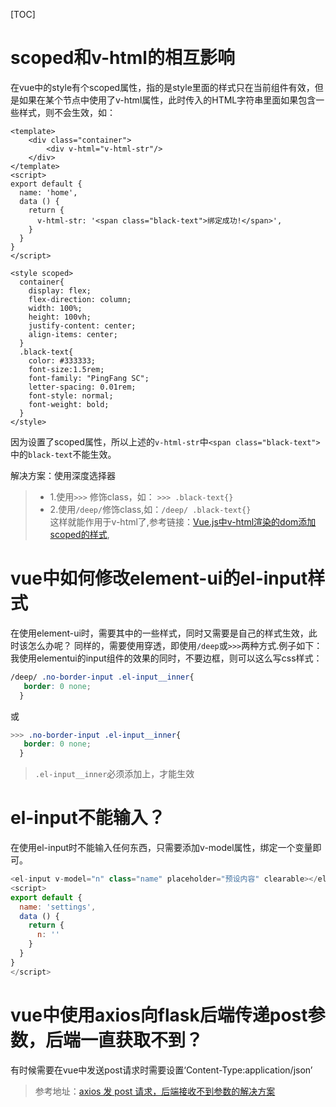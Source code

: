 [TOC]

# scoped和v-html的相互影响
在vue中的style有个scoped属性，指的是style里面的样式只在当前组件有效，但是如果在某个节点中使用了v-html属性，此时传入的HTML字符串里面如果包含一些样式，则不会生效，如：
```vue
<template>
    <div class="container">
        <div v-html="v-html-str"/>
    </div>
</template>
<script>
export default {
  name: 'home',
  data () {
    return {
      v-html-str: '<span class="black-text">绑定成功!</span>',
    }
  }
}
</script>

<style scoped>
  container{
    display: flex;
    flex-direction: column;
    width: 100%;
    height: 100vh;
    justify-content: center;
    align-items: center;
  }
  .black-text{
    color: #333333;
    font-size:1.5rem;
    font-family: "PingFang SC";
    letter-spacing: 0.01rem;
    font-style: normal;
    font-weight: bold;
  }
</style>
```
因为设置了scoped属性，所以上述的`v-html-str`中`<span class="black-text">`中的`black-text`不能生效。

解决方案：使用深度选择器
> - 1.使用`>>>` 修饰class，如：
> `>>> .black-text{}`
> - 2.使用`/deep/`修饰class,如：`/deep/ .black-text{}`  
> 这样就能作用于v-html了,参考链接：[Vue.js中v-html渲染的dom添加scoped的样式](https://segmentfault.com/a/1190000018820271),

# vue中如何修改element-ui的el-input样式
在使用element-ui时，需要其中的一些样式，同时又需要是自己的样式生效，此时该怎么办呢？
同样的，需要使用穿透，即使用`/deep`或`>>>`两种方式.例子如下：
我使用elementui的input组件的效果的同时，不要边框，则可以这么写css样式：
```css
/deep/ .no-border-input .el-input__inner{
   border: 0 none;
  }
```
或
```css
>>> .no-border-input .el-input__inner{
   border: 0 none;
  }
```

> `.el-input__inner`必须添加上，才能生效

# el-input不能输入？
在使用el-input时不能输入任何东西，只需要添加v-model属性，绑定一个变量即可。
```js
<el-input v-model="n" class="name" placeholder="预设内容" clearable></el-input>
<script>
export default {
  name: 'settings',
  data () {
    return {
      n: ''
    }
  }
}
</script>
```

# vue中使用axios向flask后端传递post参数，后端一直获取不到？
有时候需要在vue中发送post请求时需要设置‘Content-Type:application/json’

> 参考地址：[axios 发 post 请求，后端接收不到参数的解决方案](https://blog.csdn.net/csdn_yudong/article/details/79668655)